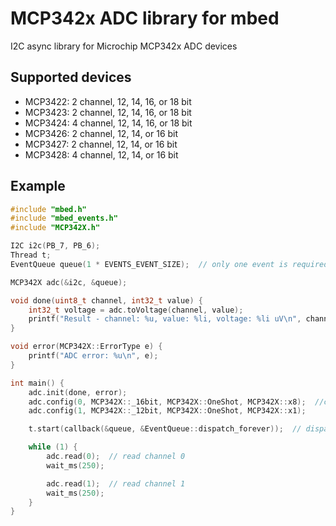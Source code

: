# MCP342x ADC library for mbed

I2C async library for Microchip MCP342x ADC devices 

## Supported devices

*   MCP3422: 2 channel, 12, 14, 16, or 18 bit
*   MCP3423: 2 channel, 12, 14, 16, or 18 bit
*   MCP3424: 4 channel, 12, 14, 16, or 18 bit
*   MCP3426: 2 channel, 12, 14, or 16 bit
*   MCP3427: 2 channel, 12, 14, or 16 bit
*   MCP3428: 4 channel, 12, 14, or 16 bit

## Example
```cpp
#include "mbed.h"
#include "mbed_events.h"
#include "MCP342X.h"

I2C i2c(PB_7, PB_6);
Thread t;
EventQueue queue(1 * EVENTS_EVENT_SIZE);  // only one event is required

MCP342X adc(&i2c, &queue);

void done(uint8_t channel, int32_t value) {
    int32_t voltage = adc.toVoltage(channel, value);
    printf("Result - channel: %u, value: %li, voltage: %li uV\n", channel, value, voltage);
}

void error(MCP342X::ErrorType e) {
    printf("ADC error: %u\n", e);
}

int main() {
    adc.init(done, error);
    adc.config(0, MCP342X::_16bit, MCP342X::OneShot, MCP342X::x8);  //channel, precision, mode, PGA
    adc.config(1, MCP342X::_12bit, MCP342X::OneShot, MCP342X::x1);

    t.start(callback(&queue, &EventQueue::dispatch_forever));  // dispatch queue

    while (1) {
        adc.read(0);  // read channel 0
        wait_ms(250);

        adc.read(1);  // read channel 1
        wait_ms(250);
    }
}
```
